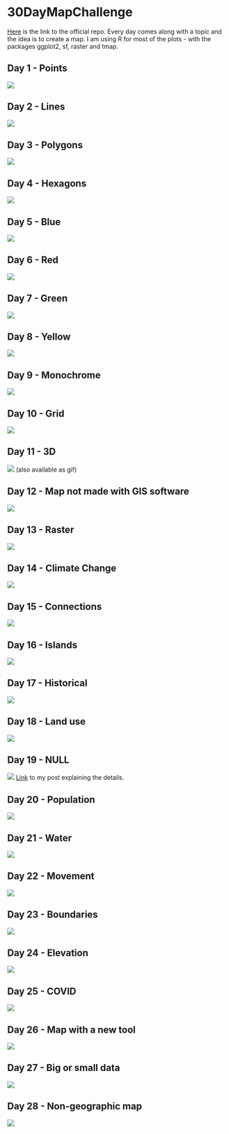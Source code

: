 # 30DayMapChallenge

[Here](https://github.com/tjukanovt/30DayMapChallenge) is the link to the official repo. Every day comes along with a topic and the idea is to create a map.
I am using R for most of the plots - with the packages ggplot2, sf, raster and tmap.

## Day 1 - Points

![](Day01_Points/Chile_earthquakes.png)

## Day 2 - Lines 

![](Day02_Lines/Rplot.png)

## Day 3 - Polygons

![](Day03_Polygons/agua.png)

## Day 4 - Hexagons

![](Day04_Hexagons/results.png)

## Day 5 - Blue

![](Day05_Blue/lakes.png)

## Day 6 - Red

![](Day06_Red/plot.png)

## Day 7 - Green

![](Day07_Green/plot.png)

## Day 8 - Yellow

![](Day08_Yellow/plot.png)

## Day 9 - Monochrome

![](Day09_Monochrome/plot.png)

## Day 10 - Grid

![](Day10_Grid/plot.png)

## Day 11 - 3D

![](Day11_3D/plot.png)
(also available as gif)

## Day 12 - Map not made with GIS software

![](Day12_NotGIS/plot.jpg)

## Day 13 - Raster

![](Day13_Raster/plot_germany.png)

## Day 14 - Climate Change

![](Day14_ClimateChange/plot.png)

## Day 15 - Connections

![](Day15_Connections/plot.png)

## Day 16 - Islands

![](Day16_Islands/plot.png)

## Day 17 - Historical

![](Day17_Historical/plot.png)

## Day 18 - Land use

![](Day18_LandUse/plot.png)

## Day 19 - NULL

![](Day19_NULL/plot.png)
[Link](https://mapchallenge-fuzzymatching.netlify.app/) to my post explaining the details.

## Day 20 - Population

![](Day20_Population/plot.png)

## Day 21 - Water

![](Day21_Water/plot.png)

## Day 22 - Movement

![](Day22_Movement/plot.png)

## Day 23 - Boundaries

![](Day23_Boundaries/plot.png)

## Day 24 - Elevation

![](Day24_Elevation/plot.png)

## Day 25 - COVID

![](Day25_COVID/plot.png)

## Day 26 - Map with a new tool

![](Day26_NewTool/plot.png)

## Day 27 - Big or small data

![](Day27_SmallData/plot.png)

## Day 28 - Non-geographic map

![](Day28_NonGeographic/plot.png)
